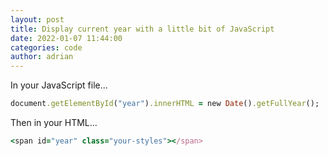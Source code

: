 ```yaml
---
layout: post
title: Display current year with a little bit of JavaScript
date: 2022-01-07 11:44:00
categories: code
author: adrian
---
```


In your JavaScript file...

```ruby
document.getElementById("year").innerHTML = new Date().getFullYear();
```

Then in your HTML...

```ruby
<span id="year" class="your-styles"></span>
```
